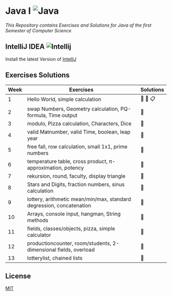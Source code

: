 # Java I ![Java](https://img.icons8.com/color/32/000000/java-coffee-cup-logo.png)

*This Repository contains Exercises and Solutions for Java of the first Semester of Computer Science*

## IntelliJ IDEA ![Intellij](https://img.icons8.com/color/26/000000/intellij-idea.png)

Install the latest Version of [IntelliJ](https://www.jetbrains.com/de-de/idea/download/#section=windows)

## Exercises Solutions

|Week| Exercises | Solutions |
| --- | --- | --- |
| 1 | Hello World, simple calculation | :flashlight: :page_facing_up:	:clipboard: |
| 2 | swap Numbers, Geometry calculation, PQ-formula, Time output| :flashlight: |
| 3 | modulo, Pizza calculation, Characters, Dice | :flashlight: |
| 4 | valid Matnumber, valid Time, boolean, leap year | :flashlight: |
| 5 | free fall, row calculation, small 1x1, prime numbers | :flashlight: |
| 6 | temperature table, cross product, π-approximation, potency | :flashlight: |
| 7 | rekursion, round, faculty, display triangle | :flashlight: |
| 8 | Stars and Digits, fraction numbers, sinus calculation | :flashlight: |
| 9 | lottery, arithmetic mean/min/max, standard degression, concatenation | :flashlight: |
| 10 | Arrays, console input, hangman, String methods | :flashlight: |
| 11 | fields, classes/objects, pizza, simple calculator | :flashlight: |
| 12 | productioncounter, room/students, 2-dimensional fields, overload | :flashlight: |
| 13 | lotterylist, chained lists | :flashlight: |



## License
[MIT](https://choosealicense.com/licenses/mit/)
